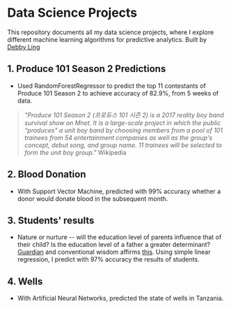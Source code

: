 # Data Science Projects

This repository documents all my data science projects, where I explore different machine learning algorithms for predictive analytics. Built by [Debby Ling](https://www.linkedin.com/in/debby-ling-74944226/)

## 1. Produce 101 Season 2 Predictions
- Used RandomForestRegressor to predict the top 11 contestants of Produce 101 Season 2 to achieve accuracy of 82.9%, from 5 weeks of data.

> *"Produce 101 Season 2 (프로듀스 101 시즌 2) is a 2017 reality boy band survival show on Mnet. It is a large-scale project in which the public "produces" a unit boy band by choosing members from a pool of 101 trainees from 54 entertainment companies as well as the group's concept, debut song, and group name. 11 trainees will be selected to form the unit boy group."* Wikipedia

## 2. Blood Donation
- With Support Vector Machine, predicted with 99% accuracy whether a donor would donate blood in the subsequent month.

## 3. Students' results
- Nature or nurture -- will the education level of parents influence that of their child? Is the education level of a father a greater determinant? [Guardian](https://www.theguardian.com/society/2014/sep/23/fathers-education-child-success-school) and conventional wisdom affirms [this](https://www.ncbi.nlm.nih.gov/pmc/articles/PMC2853053/). Using simple linear regression, I predict with 97% accuracy the results of students.

## 4. Wells
- With Artificial Neural Networks, predicted the state of wells in Tanzania. 
